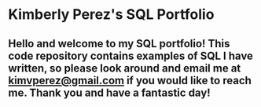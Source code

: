 # Kimberly Perez's SQL Portfolio

## Hello and welcome to my SQL portfolio! This code repository contains examples of SQL I have written, so please look around and email me at kimvperez@gmail.com if you would like to reach me. Thank you and have a fantastic day!
